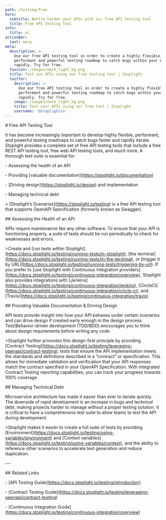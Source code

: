 ```yaml
---
path: /testing/free
hero:
  subtitle: Battle harden your APIs with our free API testing tool
  title: Free API Testing Tool
info:
  title: ei
actionBar:
  text: merp
meta:
  description: >-
    Use our free API testing tool in order to create a highly flexible,
    performant and powerful testing roadmap to catch bugs within your APIs
    rapidly. Try for free.
  favicon: /images/mark_light_bg.png
  title: Test you APIs using our free testing tool | Stoplight
  twitter:
    description: >-
      Use our free API testing tool in order to create a highly flexible,
      performant and powerful testing roadmap to catch bugs within your APIs
      rapidly. Try for free.
    image: /images/mark_light_bg.png
    title: Test your APIs using our free tool | Stoplight
    username: '@stoplightio'
---
```

\# Free API Testing Tool 



It has become increasingly important to develop highly flexible, performant, and powerful testing roadmaps to catch bugs faster and rapidly iterate. Stoplight provides a complete set of free API testing tools that include a free REST API testing tool, free web API testing tools, and much more.  A thorough test suite is essential for: 

\- Assessing the health of an API

\- Providing \[valuable documentation](https://stoplight.io/documentation) 

\- \[Driving design](https://stoplight.io/design) and implementation 

\- Managing technical debt 



\> \[Stoplight’s Scenarios](https://stoplight.io/testing) is a free API testing tool that supports OpenAPI Specification (formerly known as Swagger).



\## Assessing the Health of an API



APIs require maintenance like any other software. To ensure that your API is functioning properly, a suite of tests should be run periodically to check for weaknesses and errors.



\>Create and \[run tests within Stoplight](https://docs.stoplight.io/testing/running-tests/in-stoplight), \[the terminal](https://docs.stoplight.io/testing/running-tests/in-the-terminal), or \[trigger it by URL](https://docs.stoplight.io/testing/running-tests/triggering-by-url). If you prefer to \[use Stoplight with Continuous Integration providers](https://docs.stoplight.io/testing/continuous-integration/overview), Stoplight also provides integrations with \[Jenkins](https://docs.stoplight.io/testing/continuous-integration/jenkins), \[CircleCI](https://docs.stoplight.io/testing/continuous-integration/circle-ci), and \[Travis](https://docs.stoplight.io/testing/continuous-integration/travis). 



\## Providing Valuable Documentation & Driving Design



API tests provide insight into how your API behaves under certain scenarios and can drive design if created early enough in the design process. Test/Behavior-driven development (TDD/BDD) encourages you to think about design requirements before writing any code. 



\>Stoplight further promotes this design-first principle by providing \[Contract Testing](https://docs.stoplight.io/testing/leveraging-openapi/contract-testing); tests that ensure the API implementation meets the standards and definitions described in a “contract” or specification. This allows for immediate validation and verification that your API responses match the contract specified in your OpenAPI Specification. With integrated Contract Testing reporting capabilities, you can track your progress towards 100% coverage



\## Managing Technical Debt 



Microservice architecture has made it easier than ever to iterate quickly. The downside of rapid development is an increase in bugs and technical debt, making projects harder to manage without a proper testing solution. It is critical to have a comprehensive test suite to allow teams to test the API during development. 



\>Stoplight makes it easier to create a full suite of tests by providing \[Environment](https://docs.stoplight.io/testing/using-variables/environment) and \[Context variables](https://docs.stoplight.io/testing/using-variables/context), and the ability to reference other scenarios to accelerate test generation and reduce duplication.

\---

\## Related Links

\- \[API Testing Guide](https://docs.stoplight.io/testing/introduction)

\- \[Contract Testing Guide](https://docs.stoplight.io/testing/leveraging-openapi/contract-testing)

\- \[Continuous Integration Guide](https://docs.stoplight.io/testing/continuous-integration/overview)

